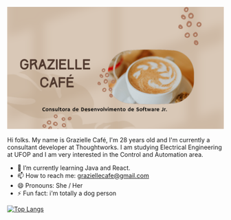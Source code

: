 ![](fundoGraziNovo.png)

Hi folks. 
My name is Grazielle Café, I'm 28 years old and I'm currently a consultant developer at Thoughtworks. I am studying Electrical Engineering at UFOP and I am very interested in the Control and Automation area. 

- 🌱 I’m currently learning Java and React.
- 📫 How to reach me: graziellecafe@gmail.com
- 😄 Pronouns: She / Her 
- ⚡ Fun fact: i'm totally a dog person 

[![Top Langs](https://github-readme-stats.vercel.app/api/top-langs/?username=anuraghazra&layout=compact)](https://github.com/anuraghazra/github-readme-stats)



